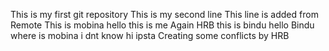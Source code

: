 This is my first git repository
This is my second line
This line is added from Remote
This is mobina
hello this is me
Again HRB
this is bindu
hello Bindu
where is mobina
i dnt know
hi ipsta
Creating some conflicts by HRB

